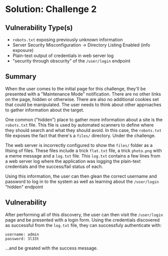 Solution: Challenge 2
======

## Vulnerability Type(s)

- `robots.txt` exposing previously unknown information
- Server Security Misconfiguration -> Directory Listing Enabled (info exposure)
- Plain-text output of credentials in web server log
- "security through obscurity" of the `/user/login` endpoint

## Summary

When the user comes to the initial page for this challenge, they'll be presented with a "Maintenance Mode" notification. There are no other links on the page, hidden or otherwise. There are also no additional cookies set that could be manipulated. The user needs to think about other approaches to gather information about the target.

One common ("hidden") place to gather more information about a site is the `robots.txt` file. This file is used by automated scanners to define where they should search and what they should avoid. In this case, the `robots.txt` file exposes the fact that there's a `files/` directory. Under the challenge.

The web server is incorrectly configured to show the `files/` folder as a litsing of files. These files include a trick `flat.txt` file, a trick `photo.png` with a meme message and a `log.txt` file. This `log.txt` contains a few lines from a web server log where the application was logging the plain-text credentials and the success/fail status of each.

Using this information, the user can then glean the correct username and password to log in to the system as well as learning about the `/user/login` "hidden" endpoint

## Vulnerability

After performing all of this discovery, the user can then visit the `/user/login` page and be presented with a login form. Using the credentials discovered as successful from the `log.txt` file, they can successfuly authenticate with:

```
username: admin
password: 3l33t
```

...and be greated with the success message.